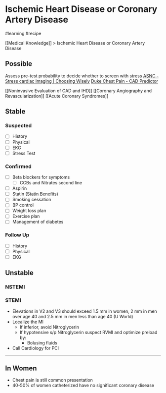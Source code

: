 # Ischemic Heart Disease or Coronary Artery Disease 
#learning
#recipe

[[Medical Knowledge]] > Ischemic Heart Disease or Coronary Artery Disease

## Possible
Assess pre-test probability to decide whether to screen with stress
[ASNC - Stress cardiac imaging | Choosing Wisely](http://www.choosingwisely.org/clinician-lists/american-society-nuclear-cardiology-stress-cardiac-imaging-coronary-angiography-without-cardiac-symptoms/)
[Duke Chest Pain - CAD Predictor](http://www.zunis.org/Duke%20Chest%20Pain%20-%20CAD%20Predictor.htm)

[[Noninvasive Evaluation of CAD  and IHD]]
[[Coronary Angiography and Revascularization]]
[[Acute Coronary Syndromes]]
## Stable
### Suspected
- [ ] History
- [ ] Physical
- [ ] EKG
- [ ] Stress Test

### Confirmed
- [ ] Beta blockers for symptoms
	- [ ] CCBs and Nitrates second line
- [ ] Aspirin
- [ ] Statin ([Statin Benefits](https://www.medscape.com/viewarticle/902217))
- [ ] Smoking cessation
- [ ] BP control
- [ ] Weight loss plan
- [ ] Exercise plan
- [ ] Management of diabetes

### Follow Up
- [ ] History
- [ ] Physical
- [ ] EKG

## Unstable
### NSTEMI
### STEMI
* Elevations in V2 and V3 should exceed 1.5 mm in women, 2 mm in men over age 40 and 2.5 mm in men less than age 40 (U World)
* Localize the MI
	* If inferior, avoid Nitroglycerin
	* If hypotensive s/p Nitroglycerin suspect RVMI and optimize preload by:
		* Bolusing fluids
* Call Cardiology for PCI
- - - -
## In Women
* Chest pain is still common presentation
* 40-50% of women catheterized have no significant coronary disease
